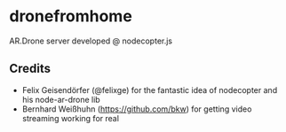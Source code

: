 # dronefromhome

AR.Drone server developed @ nodecopter.js

## Credits

* Felix Geisendörfer (@felixge) for the fantastic idea of nodecopter and his node-ar-drone lib
* Bernhard Weißhuhn (https://github.com/bkw) for getting video streaming working for real
